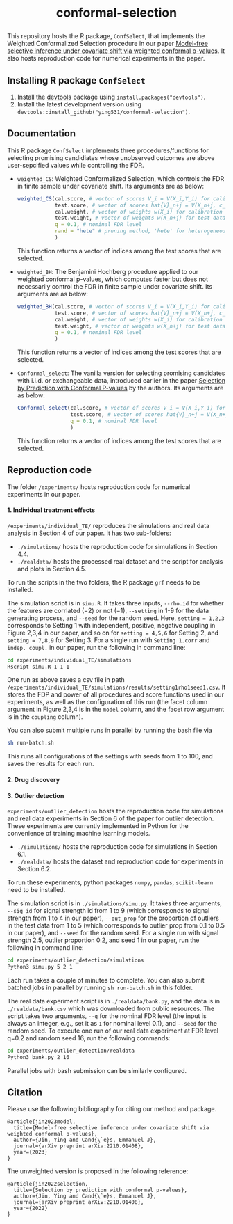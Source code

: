 <h1 align="center">
<p> conformal-selection
</h1>

This repository hosts the R package, `ConfSelect`, that implements the Weighted Conformalized Selection procedure in our paper [Model-free selective inference under covariate shift via weighted conformal p-values](). It also hosts reproduction code for numerical experiments in the paper. 


## Installing R package `ConfSelect`

1. Install the [devtools](https://github.com/hadley/devtools) package using `install.packages("devtools")`.
2. Install the latest development version using `devtools::install_github("ying531/conformal-selection")`.
 

## Documentation

This R package `ConfSelect` implements three procedures/functions for selecting promising candidiates whose unobserved outcomes are above user-sepcified values while controlling the FDR. 

- `weighted_CS`: Weighted Conformalized Selection, which controls the FDR in finite sample under covariate shift. Its arguments are as below:

    ```R
    weighted_CS(cal.score, # vector of scores V_i = V(X_i,Y_i) for calibration data
                test.score, # vector of scores hat{V}_n+j = V(X_n+j, c_n+j) for test data
                cal.weight, # vector of weights w(X_i) for calibration data, where w() is the covariate shift from calibration to test distribution 
                test.weight, # vector of weights w(X_n+j) for test data
                q = 0.1, # nominal FDR level 
                rand = "hete" # pruning method, 'hete' for heterogeneous pruning, 'homo' for homogeneous pruning, 'dtm' for deterministic pruning
                )
    ```
    This function returns a vector of indices among the test scores that are selected.


- `weighted_BH`: The Benjamini Hochberg procedure applied to our weighted conformal p-values, which computes faster but does not necessarily control the FDR in finite sample under covariate shift. Its arguments are as below:

    ```R
    weighted_BH(cal.score, # vector of scores V_i = V(X_i,Y_i) for calibration data
                test.score, # vector of scores hat{V}_n+j = V(X_n+j, c_n+j) for test data
                cal.weight, # vector of weights w(X_i) for calibration data, where w() is the covariate shift from calibration to test distribution 
                test.weight, # vector of weights w(X_n+j) for test data
                q = 0.1, # nominal FDR level  
                )
    ```
    This function returns a vector of indices among the test scores that are selected.


- `Conformal_select`: The vanilla version for selecting promising candidates with i.i.d. or exchangeable data, introduced earlier in the paper [Selection by Prediction with Conformal P-values](https://arxiv.org/abs/2210.01408) by the authors. Its arguments are as below:

    ```R
    Conformal_select(cal.score, # vector of scores V_i = V(X_i,Y_i) for calibration data
                     test.score, # vector of scores hat{V}_n+j = V(X_n+j, c_n+j) for test data
                     q = 0.1, # nominal FDR level  
                     )
    ```
    This function returns a vector of indices among the test scores that are selected.


## Reproduction code

The folder `/experiments/` hosts reproduction code for numerical experiments in our paper. 

#### 1. Individual treatment effects

`/experiments/individual_TE/` reproduces the simulations and real data analysis in Section 4 of our paper. It has two sub-folders:

- `./simulations/` hosts the reproduction code for simulations in Section 4.4. 
- `./realdata/` hosts the processed real dataset and the script for analysis and plots in Section 4.5. 

To run the scripts in the two folders, the R package `grf` needs to be installed. 

The simulation script is in `simu.R`. It takes three inputs, `--rho.id` for whether the features are corrlated (=2) or not (=1), `--setting` in 1-9 for the data generating process, and `--seed` for the random seed. Here, `setting = 1,2,3` corresponds to Setting 1 with independent, positive, negative coupling in Figure 2,3,4 in our paper, and so on for `setting = 4,5,6` for Setting 2, and `setting = 7,8,9` for Setting 3. For a single run with `Setting 1.corr` and `indep. coupl.` in our paper, run the following in command line:

```bash
cd experiments/individual_TE/simulations
Rscript simu.R 1 1 1
```

One run as above saves a csv file in path `/experiments/individual_TE/simulations/results/setting1rho1seed1.csv`. It stores the FDP and power of all procedures and score functions used in our experiments, as well as the configuration of this run (the facet column argument in Figure 2,3,4 is in the `model` column, and the facet row argument is in the `coupling` column). 

You can also submit multiple runs in parallel by running the bash file via

```bash
sh run-batch.sh
```

This runs all configurations of the settings with seeds from 1 to 100, and saves the results for each run. 



#### 2. Drug discovery 




#### 3. Outlier detection

`experiments/outlier_detection` hosts the reproduction code for simulations and real data experiments in Section 6 of the paper for outlier detection. These experiments are currently implemented in Python for the convenience of training machine learning models. 

- `./simulations/` hosts the reproduction code for simulations in Section 6.1. 
- `./realdata/` hosts the dataset and reproduction code for experiments in Section 6.2. 

To run these experiments, python packages `numpy`, `pandas`, `scikit-learn` need to be installed.

The simulation script is in `./simulations/simu.py`. It takes three arguments, `--sig_id` for signal strength id from 1 to 9 (which corresponds to signal strength from 1 to 4 in our paper), `--out_prop` for the proportion of outliers in the test data from 1 to 5 (which corresponds to outlier prop from 0.1 to 0.5 in our paper), and `--seed` for the random seed. For a single run with signal strength 2.5, outlier proportion 0.2, and seed 1 in our paper, run the following in command line:

```bash
cd experiments/outlier_detection/simulations
Python3 simu.py 5 2 1
```

Each run takes a couple of minutes to complete. You can also submit batched jobs in parallel by running `sh run-batch.sh` in this folder. 


The real data experiment script is in `./realdata/bank.py`, and the data is in `./realdata/bank.csv` which was downloaded from public resources. The script takes two arguments, `--q` for the nominal FDR level (the input is always an integer, e.g., set it as `1` for nominal level 0.1), and `--seed` for the random seed. To execute one run of our real data experiment at FDR level q=0.2 and random seed 16, run the following commands:

```bash
cd experiments/outlier_detection/realdata
Python3 bank.py 2 16
```

Parallel jobs with bash submission can be similarly configured. 


## Citation 

Please use the following bibliography for citing our method and package. 


```
@article{jin2023model,
  title={Model-free selective inference under covariate shift via weighted conformal p-values},
  author={Jin, Ying and Cand{\`e}s, Emmanuel J},
  journal={arXiv preprint arXiv:2210.01408},
  year={2023}
}
```

The unweighted version is proposed in the following reference:

```
@article{jin2022selection,
  title={Selection by prediction with conformal p-values},
  author={Jin, Ying and Cand{\`e}s, Emmanuel J},
  journal={arXiv preprint arXiv:2210.01408},
  year={2022}
}
```